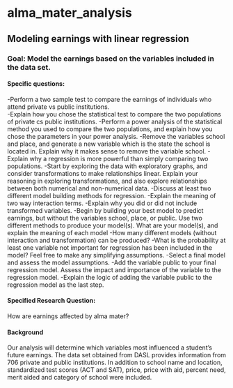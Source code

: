 # alma_mater_analysis

## Modeling earnings with linear regression

### Goal: Model the earnings based on the variables included in the data set.

#### Specific questions:

-Perform a two sample test to compare the earnings of individuals who attend private vs public institutions. <br />
-Explain how you chose the statistical test to compare the two populations of private cs public institutions.
-Perform a power analysis of the statistical method you used to compare the two populations, and explain how you chose the parameters in your power analysis.
-Remove the variables school and place, and generate a new variable which is the state the school is located in. Explain why it makes sense to remove the variable school.
-Explain why a regression is more powerful than simply comparing two populations.
-Start by exploring the data with exploratory graphs, and consider transformations to make relationships linear. Explain your reasoning in exploring transformations, and also explore relationships between both numerical and non-numerical data.
-Discuss at least two different model building methods for regression.
-Explain the meaning of two way interaction terms.
-Explain why you did or did not include transformed variables.
-Begin by building your best model to predict earnings, but without the variables school, place, or public. Use two different methods to produce your model(s). What are your model(s), and explain the meaning of each model
-How many different models (without interaction and transformation) can be produced?
-What is the probability at least one variable not important for regression has been included in the model? Feel free to make any simplifying assumptions.
-Select a final model and assess the model assumptions.
-Add the variable public to your final regression model. Assess the impact and importance of the variable to the regression model.
-Explain the logic of adding the variable public to the regression model as the last step.

#### Specified Research Question:
How are earnings affected by alma mater? 

#### Background 
Our analysis will determine which variables most influenced a student’s future earnings. The data set obtained from DASL provides information from 706 private and public institutions. In addition to school name and location, standardized test scores (ACT and SAT), price, price with aid, percent need, merit aided and category of school were included.  
